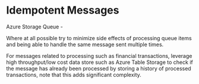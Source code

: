 # Idempotent Messages

Azure Storage Queue -&#x20;

Where at all possible try to minimize side effects of processing queue items and being able to handle the same message sent multiple times.

For messages related to processing such as financial transactions, leverage high throughput/low cost data store such as Azure Table Storage to check if the message has already been processed by storing a history of processed transactions, note that this adds significant complexity.

